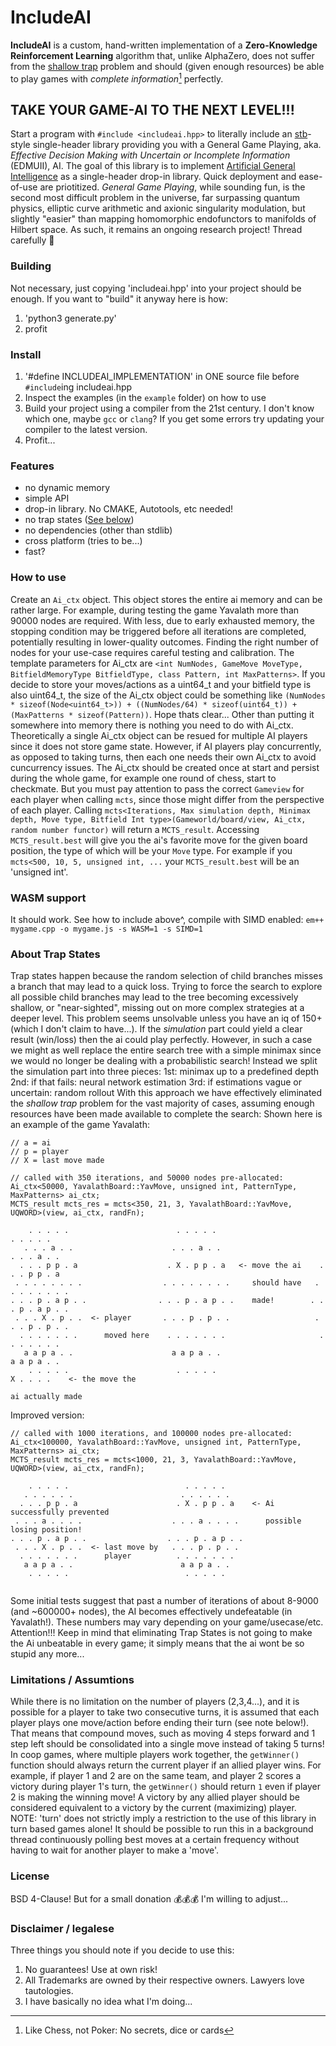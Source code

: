 # IncludeAI

**IncludeAI** is a custom, hand-written implementation of a **Zero-Knowledge Reinforcement Learning** algorithm that, unlike AlphaZero, does not suffer from the [shallow trap](https://nullprogram.com/blog/2017/04/27) problem and should (given enough resources) be able to play games with *complete information*[^1] perfectly.

## TAKE YOUR GAME-AI TO THE NEXT LEVEL!!!

Start a program with `#include <includeai.hpp>` to literally include an [stb](https://github.com/nothings/stb/)-style single-header library providing you with a General Game Playing, aka. *Effective Decision Making with Uncertain or Incomplete Information* (EDMUII), AI.
The goal of this library is to implement [Artificial General Intelligence](https://en.wikipedia.org/wiki/Artificial_general_intelligence) as a single-header drop-in library. Quick deployment and ease-of-use are priotitized.
*General Game Playing*, while sounding fun, is the second most difficult problem in the universe, far surpassing quantum physics, elliptic curve arithmetic and axionic singularity modulation, but slightly "easier" than mapping homomorphic endofunctors to manifolds of Hilbert space. As such, it remains an ongoing research project! Thread carefully 🔬


### Building
Not necessary, just copying 'includeai.hpp' into your project should be enough. If you want to "build" it anyway here is how:
1. 'python3 generate.py'
2. profit

### Install
1. '#define INCLUDEAI_IMPLEMENTATION' in ONE source file before `#include`ing includeai.hpp
2. Inspect the examples (in the `example` folder) on how to use
3. Build your project using a compiler from the 21st century. I don't know which one, maybe `gcc` or `clang`? If you get some errors try updating your compiler to the latest version.
4. Profit...

### Features
- no dynamic memory
- simple API
- drop-in library. No CMAKE, Autotools, etc needed!
- no trap states ([See below](#about-trap-states))
- no dependencies (other than stdlib)
- cross platform (tries to be...)
- fast?

### How to use
Create an `Ai_ctx` object. This object stores the entire ai memory and can be rather large. For example, during testing the game Yavalath more than 90000 nodes are required. With less, due to early exhausted memory, the stopping condition may be triggered before all iterations are completed, potentially resulting in lower-quality outcomes. Finding the right number of nodes for your use-case requires careful testing and calibration.
The template parameters for Ai_ctx are `<int NumNodes, GameMove MoveType, BitfieldMemoryType BitfieldType, class Pattern, int MaxPatterns>`. If you decide to store your moves/actions as a uint64_t and your bitfield type is also uint64_t, the size of the Ai_ctx object could be something like `(NumNodes * sizeof(Node<uint64_t>)) + ((NumNodes/64) * sizeof(uint64_t)) + (MaxPatterns * sizeof(Pattern))`. Hope thats clear... Other than putting it somewhere into memory there is nothing you need to do with Ai_ctx. Theoretically a single Ai_ctx object can be resued for multiple AI players since it does not store game state. However, if AI players play concurrently, as opposed to taking turns, then each one needs their own Ai_ctx to avoid cuncurrency issues. The Ai_ctx should be created once at start and persist during the whole game, for example one round of chess, start to checkmate. But you must pay attention to pass the correct `Gameview` for each player when calling `mcts`, since those might differ from the perspective of each player.
Calling `mcts<Iterations, Max simulation depth, Minimax depth, Move type, Bitfield Int type>(Gameworld/board/view, Ai_ctx, random number functor)` will return a `MCTS_result`. Accessing `MCTS_result.best` will give you the ai's favorite move for the given board position, the type of which will be your `Move` type. For example if you `mcts<500, 10, 5, unsigned int, ...` your `MCTS_result.best` will be an 'unsigned int'.

### WASM support
It should work. See how to include above^, compile with SIMD enabled: `em++ mygame.cpp -o mygame.js -s WASM=1 -s SIMD=1`

### About Trap States
Trap states happen because the random selection of child branches misses a branch that may lead to a quick loss. Trying to force the search to explore all possible child branches may lead to the tree becoming excessively shallow, or "near-sighted", missing out on more complex strategies at a deeper level. This problem seems unsolvable unless you have an iq of 150+ (which I don't claim to have...). If the *simulation* part could yield a clear result (win/loss) then the ai could play perfectly. However, in such a case we might as well replace the entire search tree with a simple minimax since we would no longer be dealing with a probabilistic search! Instead we split the simulation part into three pieces:
1st: minimax up to a predefined depth
2nd: if that fails: neural network estimation
3rd: if estimations vague or uncertain: random rollout
With this approach we have effectively eliminated the *shallow trap* problem for the vast majority of cases, assuming enough resources have been made available to complete the search:
 Shown here is an example of the game Yavalath:
```
// a = ai
// p = player
// X = last move made

// called with 350 iterations, and 50000 nodes pre-allocated:
Ai_ctx<50000, YavalathBoard::YavMove, unsigned int, PatternType, MaxPatterns> ai_ctx;
MCTS_result mcts_res = mcts<350, 21, 3, YavalathBoard::YavMove, UQWORD>(view, ai_ctx, randFn);

    . . . . .                        . . . . .                         . . . . .
   . . . a . .                      . . . a . .                       . . . a . .
  . . . p p . a                    . X . p p . a   <- move the ai    . . . p p . a 
 . . . . . . . .                  . . . . . . . .     should have   . . . . . . . . 
. . . p . a p . .                . . . p . a p . .    made!        . . . p . a p . . 
 . . . X . p . .  <- player       . . . p . p . .                   . . . p . p . .
  . . . . . . .      moved here    . . . . . . .                     . . . . . . . 
   a a p a . .                      a a p a . .                        a a p a . .
    . . . . .                        . . . . .                          X . . . .    <- the move the
                                                                                        ai actually made
```
Improved version:
```
// called with 1000 iterations, and 100000 nodes pre-allocated:
Ai_ctx<100000, YavalathBoard::YavMove, unsigned int, PatternType, MaxPatterns> ai_ctx;
MCTS_result mcts_res = mcts<1000, 21, 3, YavalathBoard::YavMove, UQWORD>(view, ai_ctx, randFn);

    . . . . .                          . . . . .                     
   . . . . . .                        . . . . . .                      
  . . . p p . a                      . X . p p . a    <- Ai successfully prevented
 . . . a . . . .                    . . . a . . . .      possible losing position!
. . . p . a p . .                  . . . p . a p . .      
 . . . X . p . .  <- last move by   . . . p . p . .                 
  . . . . . . .      player          . . . . . . .                    
   a a p a . .                        a a p a . .                     
    . . . . .                          . . . . .                        
                                                                                       
```
Some initial tests suggest that past a number of iterations of about 8-9000 (and ~600000+ nodes), the AI becomes effectively undefeatable (in Yavalath!). These numbers may vary depending on your game/usecase/etc.
Attention!!! Keep in mind that eliminating Trap States is not going to make the Ai unbeatable in every game; it simply means that the ai wont be so stupid any more...


### Limitations / Assumtions
While there is no limitation on the number of players (2,3,4...), and it is possible for a player to take two consecutive turns, it is assumed that each player plays one move/action before ending their turn (see note below!). That means that compound moves, such as moving 4 steps forward and 1 step left should be consolidated into a single move instead of taking 5 turns!
In coop games, where multiple players work together, the `getWinner()` function should always return the current player if an allied player wins. For example, if player 1 and 2 are on the same team, and player 2 scores a victory during player 1's turn, the `getWinner()` should return `1` even if player 2 is making the winning move! A victory by any allied player should be considered equivalent to a victory by the current (maximizing) player.
NOTE: 'turn' does not strictly imply a restriction to the use of this library in turn based games alone! It should be possible to run this in a background thread continuously polling best moves at a certain frequency without having to wait for another player to make a 'move'.

### License
BSD 4-Clause! But for a small donation 💰💰💰 I'm willing to adjust...

### Disclaimer / legalese
Three things you should note if you decide to use this:
1) No guarantees! Use at own risk!
2) All Trademarks are owned by their respective owners. Lawyers love tautologies.
3) I have basically no idea what I'm doing...


[^1]: Like Chess, not Poker: No secrets, dice or cards
